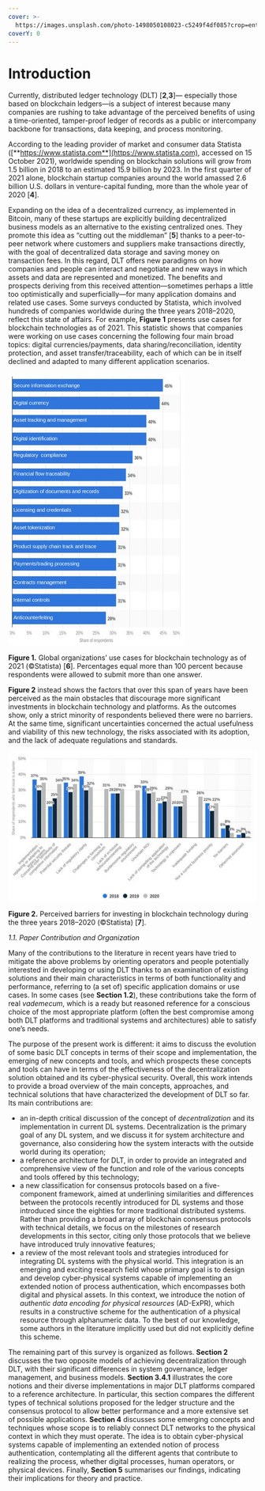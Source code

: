 ```yaml
---
cover: >-
  https://images.unsplash.com/photo-1498050108023-c5249f4df085?crop=entropy&cs=srgb&fm=jpg&ixid=MnwxOTcwMjR8MHwxfHNlYXJjaHwyfHxjb2RlfGVufDB8fHx8MTY0ODc2MTU3OA&ixlib=rb-1.2.1&q=85
coverY: 0
---
```


# Introduction

Currently, distributed ledger technology (DLT) \[**2**,**3**]— especially those based on blockchain ledgers—is a subject of interest because many companies are rushing to take advantage of the perceived benefits of using a time-oriented, tamper-proof ledger of records as a public or intercompany backbone for transactions, data keeping, and process monitoring.

According to the leading provider of market and consumer data Statista ([**https://www.statista.com**](https://www.statista.com), accessed on 15 October 2021), worldwide spending on blockchain solutions will grow from 1.5 billion in 2018 to an estimated 15.9 billion by 2023. In the first quarter of 2021 alone, blockchain startup companies around the world amassed 2.6 billion U.S. dollars in venture-capital funding, more than the whole year of 2020 \[**4**].

Expanding on the idea of a decentralized currency, as implemented in Bitcoin, many of these startups are explicitly building decentralized business models as an alternative to the existing centralized ones. They promote this idea as “cutting out the middleman” \[**5**] thanks to a peer-to-peer network where customers and suppliers make transactions directly, with the goal of decentralized data storage and saving money on transaction fees. In this regard, DLT offers new paradigms on how companies and people can interact and negotiate and new ways in which assets and data are represented and monetized. The benefits and prospects deriving from this received attention—sometimes perhaps a little too optimistically and superficially—for many application domains and related use cases. Some surveys conducted by Statista, which involved hundreds of companies worldwide during the three years 2018–2020, reflect this state of affairs. For example, **Figure 1** presents use cases for blockchain technologies as of 2021. This statistic shows that companies were working on use cases concerning the following four main broad topics: digital currencies/payments, data sharing/reconciliation, identity protection, and asset transfer/traceability, each of which can be in itself declined and adapted to many different application scenarios.

![Share of respondess](../.gitbook/assets/image1-1.png)

**Figure 1.** Global organizations’ use cases for blockchain technology as of 2021 (©Statista) \[**6**]. Percentages equal more than 100 percent because respondents were allowed to submit more than one answer.

**Figure 2** instead shows the factors that over this span of years have been perceived as the main obstacles that discourage more significant investments in blockchain technology and platforms. As the outcomes show, only a strict minority of respondents believed there were no barriers. At the same time, significant uncertainties concerned the actual usefulness and viability of this new technology, the risks associated with its adoption, and the lack of adequate regulations and standards.

![](../.gitbook/assets/image1-2.png)

**Figure 2.** Perceived barriers for investing in blockchain technology during the three years 2018–2020 (©Statista) \[**7**].

_1.1. Paper Contribution and Organization_

Many of the contributions to the literature in recent years have tried to mitigate the above problems by orienting operators and people potentially interested in developing or using DLT thanks to an examination of existing solutions and their main characteristics in terms of both functionality and performance, referring to (a set of) specific application domains or use cases. In some cases (see **Section 1.2**), these contributions take the form of real _vademecum_, which is a ready but reasoned reference for a conscious choice of the most appropriate platform (often the best compromise among both DLT platforms and traditional systems and architectures) able to satisfy one’s needs.

The purpose of the present work is different: it aims to discuss the evolution of some basic DLT concepts in terms of their scope and implementation, the emerging of new concepts and tools, and which prospects these concepts and tools can have in terms of the effectiveness of the decentralization solution obtained and its cyber-physical security. Overall, this work intends to provide a broad overview of the main concepts, approaches, and technical solutions that have characterized the development of DLT so far. Its main contributions are:

* an in-depth critical discussion of the concept of _decentralization_ and its implementation in current DL systems. Decentralization is the primary goal of any DL system, and we discuss it for system architecture and governance, also considering how the system interacts with the outside world during its operation;
* a reference architecture for DLT, in order to provide an integrated and comprehensive view of the function and role of the various concepts and tools offered by this technology;
* a new classification for consensus protocols based on a five-component framework, aimed at underlining similarities and differences between the protocols recently introduced for DL systems and those introduced since the eighties for more traditional distributed systems. Rather than providing a broad array of blockchain consensus protocols with technical details, we focus on the milestones of research developments in this sector, citing only those protocols that we believe have introduced truly innovative features;
* a review of the most relevant tools and strategies introduced for integrating DL systems with the physical world. This integration is an emerging and exciting research field whose primary goal is to design and develop cyber-physical systems capable of implementing an extended notion of process authentication, which encompasses both digital and physical assets. In this context, we introduce the notion of _authentic data encoding for physical resources_ (AD-ExPR), which results in a constructive scheme for the authentication of a physical resource through alphanumeric data. To the best of our knowledge, some authors in the literature implicitly used but did not explicitly define this scheme.

The remaining part of this survey is organized as follows. **Section 2** discusses the two opposite models of achieving decentralization through DLT, with their significant differences in system governance, ledger management, and business models. **Section 3.4.1** illustrates the core notions and their diverse implementations in major DLT platforms compared to a reference architecture. In particular, this section compares the different types of technical solutions proposed for the ledger structure and the consensus protocol to allow better performance and a more extensive set of possible applications. **Section 4** discusses some emerging concepts and techniques whose scope is to reliably connect DLT networks to the physical context in which they must operate. The idea is to obtain cyber-physical systems capable of implementing an extended notion of process authentication, contemplating all the different agents that contribute to realizing the process, whether digital processes, human operators, or physical devices. Finally, **Section 5** summarises our findings, indicating their implications for theory and practice.
